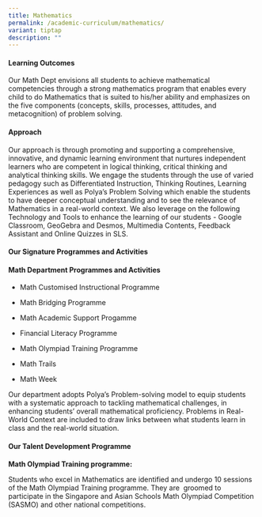 ```yaml
---
title: Mathematics
permalink: /academic-curriculum/mathematics/
variant: tiptap
description: ""
---
```

<h4><strong>Learning Outcomes</strong></h4>
<p>Our Math Dept envisions all students to achieve mathematical competencies
through a strong mathematics program that enables every child to do Mathematics
that is suited to his/her ability and emphasizes on the five components
(concepts, skills, processes, attitudes, and metacognition) of problem
solving.</p>
<h4><strong>Approach</strong></h4>
<p>Our approach is through promoting and supporting a comprehensive, innovative,
and dynamic learning environment that nurtures independent learners who
are competent in logical thinking, critical thinking and analytical thinking
skills. We engage the students through the use of varied pedagogy such
as Differentiated Instruction, Thinking Routines, Learning Experiences
as well as Polya’s Problem Solving which enable the students to have deeper
conceptual understanding and to see the relevance of Mathematics in a real-world
context. We also leverage on the following Technology and Tools to enhance
the learning of our students - Google Classroom, GeoGebra and Desmos, Multimedia
Contents, Feedback Assistant and Online Quizzes in SLS.</p>
<h4><strong>Our Signature Programmes and Activities</strong></h4>
<h4>Math Department Programmes and Activities</h4>
<ul data-tight="true" class="tight">
<li>
<p>Math Customised Instructional Programme&nbsp;</p>
</li>
<li>
<p>Math Bridging Programme</p>
</li>
<li>
<p>Math Academic Support Progamme</p>
</li>
<li>
<p>Financial Literacy Programme</p>
</li>
<li>
<p>Math Olympiad Training Programme</p>
</li>
<li>
<p>Math Trails</p>
</li>
<li>
<p>Math Week</p>
</li>
</ul>
<p>Our department adopts Polya’s Problem-solving model to equip students
with a systematic approach to tackling mathematical challenges, in enhancing
students’ overall mathematical proficiency. Problems in Real-World Context
are included to draw links between what students learn in class and the
real-world situation.
<br>
</p>
<h4><strong>Our Talent Development Programme</strong></h4>
<p><strong>Math Olympiad Training programme:</strong>
</p>
<p>Students who excel in Mathematics are identified and undergo 10 sessions
of the Math Olympiad Training programme. They are&nbsp; groomed to participate
in the Singapore and Asian Schools Math Olympiad Competition (SASMO) and
other national competitions.</p>
<p>
<br>
</p>